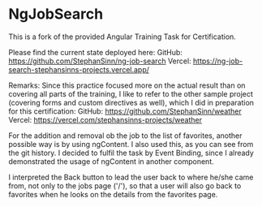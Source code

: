 # NgJobSearch

This is a fork of the provided Angular Training Task for Certification.

Please find the current state deployed here:
GitHub: https://github.com/StephanSinn/ng-job-search
Vercel: https://ng-job-search-stephansinns-projects.vercel.app/

Remarks:
Since this practice focused more on the actual result than on covering all parts of the training, 
I like to refer to the other sample project (covering forms and custom directives as well), which I did in preparation for this certification:
GitHub: https://github.com/StephanSinn/weather
Vercel: https://vercel.com/stephansinns-projects/weather

For the addition and removal ob the job to the list of favorites, another possible way is by using ngContent. I also used this, as you can see from 
the git history. I decided to fulfil the task by Event Binding, since I already demonstrated the usage of ngContent in another component.  

I interpreted the Back button to lead the user back to where he/she came from, not only to the jobs page ('/'), 
so that a user will also go back to favorites when he looks on the details from the favorites page.
